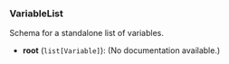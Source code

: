 ### VariableList

Schema for a standalone list of variables.

- **root** (`list[Variable]`): (No documentation available.)
